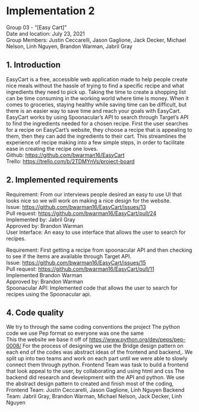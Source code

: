 # Implementation 2  
Group 03 - “[Easy Cart]”  
Date and location: July 23, 2021  
Group Members: Justin Ceccarelli, Jason Gaglione, Jack Decker, Michael Nelson, Linh Nguyen, Brandon Warman, Jabril Gray

## 1. Introduction
EasyCart is a free, accessible web application made to help people create nice meals without the hassle of trying to find a specific recipe and what ingredients they need to pick up. Taking the time to create a shopping list can be time consuming in the working world where time is money. When it comes to groceries, staying healthy while saving time can be difficult, but there is an easier way to save time and reach your goals with EasyCart.  
EasyCart works by using Spoonacular’s API to search through Target’s API to find the ingredients needed for a chosen recipe. First the user searches for a recipe on EasyCart’s website, they choose a recipe that is appealing to them, then they can add the ingredients to their cart. This streamlines the experience of recipe making into a few simple steps, in order to facilitate ease in creating the recipe one loves.  
Github: ​​https://github.com/bwarman16/EasyCart  
Trello: https://trello.com/b/2TDMYnVs/project-board


## 2. Implemented requirements
Requirement: From our interviews people desired an easy to use UI that looks nice so we will work on making a nice design for the website.  
Issue: https://github.com/bwarman16/EasyCart/issues/13  
Pull request: https://github.com/bwarman16/EasyCart/pull/24  
Implemented by: Jabril Gray  
Approved by: Brandon Warman  
User Interface: An easy to use interface that allows the user to search for recipes.  

Requirement: First getting a recipe from spoonacular API and then checking to see if the items are available through Target API.  
Issue: https://github.com/bwarman16/EasyCart/issues/15  
Pull request: https://github.com/bwarman16/EasyCart/pull/11  
Implemented Brandon Warman  
Approved by: Brandon Warman  
Spoonacular API: Implemented code that allows the user to search for recipes using the Spoonacular api.  



## 4. Code quality
We try to through the same coding conventions the project 
The python code we use Pep format so everyone was one the same  
This the website we base it off of https://www.python.org/dev/peps/pep-0008/
For the process of designing we use the Bridge design pattern on each end of the codes was abstract ideas of the frontend and backend,.
We split up into two teams and work on each part until we were able to slowly connect them through python.
Frontend Team was task to build a frontend that look appeal to the user, by collaborating and using html and css 
The backend did research and development with the API and python. We use the abstract design pattern to created and finish most of the coding,  
Frontend Team: Justin Ceccarelli, Jason Gaglione, Linh Nguyen
Backend Team: Jabril Gray, Brandon Warman, Michael Nelson, Jack Decker, Linh Nguyen

